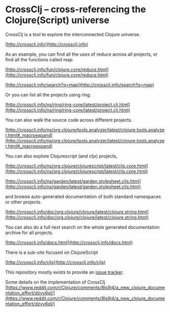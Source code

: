 CrossClj – cross-referencing the Clojure(Script) universe
======================

CrossClj is a tool to explore the interconnected Clojure universe. 

[http://crossclj.info](http://crossclj.info)

As an example, you can find all the uses of reduce across all projects, or find all the functions called map. 

[http://crossclj.info/fun/clojure.core/reduce.html](http://crossclj.info/fun/clojure.core/reduce.html)

[http://crossclj.info/search?q=map](http://crossclj.info/search?q=map)

Or you can list all the projects using ring. 

[http://crossclj.info/ns/ring/ring-core/latest/project.clj.html](http://crossclj.info/ns/ring/ring-core/latest/project.clj.html)

You can also walk the source code across different projects.

[http://crossclj.info/ns/org.clojure/tools.analyzer/latest/clojure.tools.analyzer.html#_macroexpand](http://crossclj.info/ns/org.clojure/tools.analyzer/latest/clojure.tools.analyzer.html#_macroexpand)

You can also explore Clojurescript (and cljx) projects, 

[http://crossclj.info/ns/org.clojure/clojurescript/latest/cljs.core.html](http://crossclj.info/ns/org.clojure/clojurescript/latest/cljs.core.html)

[http://crossclj.info/ns/garden/latest/garden.stylesheet.cljs.html](http://crossclj.info/ns/garden/latest/garden.stylesheet.cljs.html)


and browse auto-generated documentation of both standard namespaces or other projects. 

[http://crossclj.info/doc/org.clojure/clojure/latest/clojure.string.html](http://crossclj.info/doc/org.clojure/clojure/latest/clojure.string.html)

You can also do a full-text search on the whole generated documentation archive for all projects.

[http://crossclj.info/docs.html](http://crossclj.info/docs.html)

There is a sub-site focused on ClojureScript

[http://crossclj.info/cljs](http://crossclj.info/cljs)

This repository mostly exists to provide an
[issue tracker](https://github.com/fbellomi/crossclj/issues "Issues").

Some details on the implementation of CrossClj
[https://www.reddit.com/r/Clojure/comments/8ls9j4/a_new_clojure_documentation_effort/dzvy6ql/](https://www.reddit.com/r/Clojure/comments/8ls9j4/a_new_clojure_documentation_effort/dzvy6ql/)
